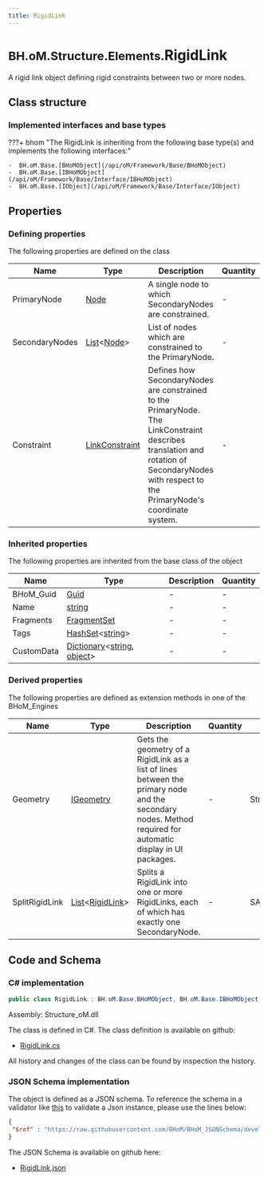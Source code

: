 ```yaml
---
title: RigidLink
---
```


# <small>BH.oM.Structure.Elements.</small>**RigidLink**

A rigid link object defining rigid constraints between two or more nodes.

## Class structure

### Implemented interfaces and base types

???+ bhom "The RigidLink is inheriting from the following base type(s) and implements the following interfaces:"

    -  BH.oM.Base.[BHoMObject](/api/oM/Framework/Base/BHoMObject)
    -  BH.oM.Base.[IBHoMObject](/api/oM/Framework/Base/Interface/IBHoMObject)
    -  BH.oM.Base.[IObject](/api/oM/Framework/Base/Interface/IObject)


## Properties



### Defining properties

The following properties are defined on the class

| Name             | Type             | Description      | Quantity         |
|------------------|------------------|------------------|------------------|
| PrimaryNode | [Node](/api/oM/Analytical/Structure/Elements/Node) | A single node to which SecondaryNodes are constrained. | - |
| SecondaryNodes | [List](https://learn.microsoft.com/en-us/dotnet/api/System.Collections.Generic.List-1?view=netstandard-2.0)&lt;[Node](/api/oM/Analytical/Structure/Elements/Node)&gt; | List of nodes which are constrained to the PrimaryNode. | - |
| Constraint | [LinkConstraint](/api/oM/Analytical/Structure/Constraints/LinkConstraint) | Defines how SecondaryNodes are constrained to the PrimaryNode. The LinkConstraint describes translation and rotation of SecondaryNodes with respect to the PrimaryNode's coordinate system. | - |


### Inherited properties
The following properties are inherited from the base class of the object

| Name             | Type             | Description      | Quantity         |
|------------------|------------------|------------------|------------------|
| BHoM_Guid | [Guid](https://learn.microsoft.com/en-us/dotnet/api/System.Guid?view=netstandard-2.0) | - | - |
| Name | [string](https://learn.microsoft.com/en-us/dotnet/api/System.String?view=netstandard-2.0) | - | - |
| Fragments | [FragmentSet](/api/oM/Framework/Base/FragmentSet) | - | - |
| Tags | [HashSet](https://learn.microsoft.com/en-us/dotnet/api/System.Collections.Generic.HashSet-1?view=netstandard-2.0)&lt;[string](https://learn.microsoft.com/en-us/dotnet/api/System.String?view=netstandard-2.0)&gt; | - | - |
| CustomData | [Dictionary](https://learn.microsoft.com/en-us/dotnet/api/System.Collections.Generic.Dictionary-2?view=netstandard-2.0)&lt;[string](https://learn.microsoft.com/en-us/dotnet/api/System.String?view=netstandard-2.0), [object](https://learn.microsoft.com/en-us/dotnet/api/System.Object?view=netstandard-2.0)&gt; | - | - |


### Derived properties

The following properties are defined as extension methods in one of the BHoM_Engines

| Name             | Type             | Description      | Quantity         | Engine           |
|------------------|------------------|------------------|------------------|------------------|
| Geometry | [IGeometry](/api/oM/Dimensional/Geometry/Interface/IGeometry) | Gets the geometry of a RigidLink as a list of lines between the primary node and the secondary nodes. Method required for automatic display in UI packages. | - | Structure_Engine |
| SplitRigidLink | [List](https://learn.microsoft.com/en-us/dotnet/api/System.Collections.Generic.List-1?view=netstandard-2.0)&lt;[RigidLink](/api/oM/Analytical/Structure/Elements/RigidLink)&gt; | Splits a RigidLink into one or more RigidLinks, each of which has exactly one SecondaryNode. | - | SAP2000_Engine |


## Code and Schema

### C# implementation

``` C# title="C#"
public class RigidLink : BH.oM.Base.BHoMObject, BH.oM.Base.IBHoMObject, BH.oM.Base.IObject
```

Assembly: Structure_oM.dll

The class is defined in C#. The class definition is available on github:

- [RigidLink.cs](https://github.com/BHoM/BHoM/blob/develop/Structure_oM/Elements\RigidLink.cs)

All history and changes of the class can be found by inspection the history.
### JSON Schema implementation

The object is defined as a JSON schema. To reference the schema in a validator like [this](https://www.jsonschemavalidator.net/) to validate a Json instance, please use the lines below:

``` json title="JSON Schema"
{
 "$ref" : "https://raw.githubusercontent.com/BHoM/BHoM_JSONSchema/develop/Structure_oM/Elements/RigidLink.json"
}
```

The JSON Schema is available on github here:

- [RigidLink.json](https://github.com/BHoM/BHoM_JSONSchema/blob/develop/Structure_oM/Elements/RigidLink.json)
